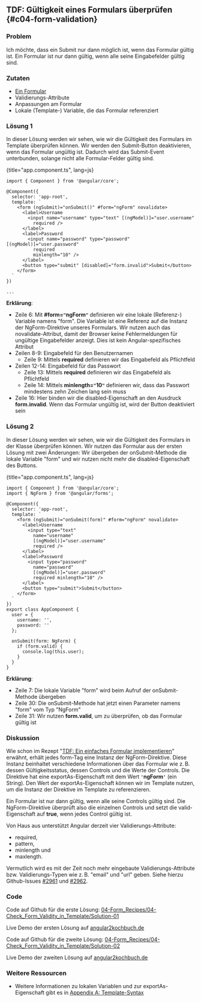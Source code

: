## TDF: Gültigkeit eines Formulars überprüfen {#c04-form-validation}

### Problem

Ich möchte, dass ein Submit nur dann möglich ist, wenn das Formular gültig ist. Ein Formular ist nur dann gültig, wenn alle seine Eingabefelder gültig sind.

### Zutaten
* [Ein Formular](#c04-simple-form)
* Validierungs-Attribute
* Anpassungen am Formular
* Lokale (Template-) Variable, die das Formular referenziert

### Lösung 1

In dieser Lösung werden wir sehen, wie wir die Gültigkeit des Formulars im Template überprüfen können.
Wir werden den Submit-Button deaktivieren, wenn das Formular ungültig ist.
Dadurch wird das Submit-Event unterbunden, solange nicht alle Formular-Felder gültig sind.

{title="app.component.ts", lang=js}
```
import { Component } from '@angular/core';

@Component({
  selector: 'app-root',
  template: `
    <form (ngSubmit)="onSubmit()" #form="ngForm" novalidate>
      <label>Username
        <input name="username" type="text" [(ngModel)]="user.username"
          required />
      </label>
      <label>Password
        <input name="password" type="password" [(ngModel)]="user.password"
          required
          minlength="10" />
      </label>
      <button type="submit" [disabled]="form.invalid">Submit</button>
    </form>
  `
})

...
```

__Erklärung__:

* Zeile 6: Mit __#form=`"`ngForm`"`__ definieren wir eine lokale (Referenz-) Variable namens "form". Die Variable ist eine Referenz auf die Instanz der NgForm-Direktive unseres Formulars. Wir nutzen auch das novalidate-Attribut, damit der Browser keine Fehlermeldungen für ungültige Eingabefelder anzeigt. Dies ist kein Angular-spezifisches Attribut
* Zeilen 8-9: Eingabefeld für den Benutzernamen
  * Zeile 9: Mittels __required__ definieren wir das Eingabefeld als Pflichtfeld
* Zeilen 12-14: Eingabefeld für das Passwort
  * Zeile 13: Mittels __required__ definieren wir das Eingabefeld als Pflichtfeld
  * Zeile 14: Mittels __minlength=`"`10`"`__ definieren wir, dass das Passwort mindestens zehn Zeichen lang sein muss
* Zeile 16: Hier binden wir die disabled-Eigenschaft an den Ausdruck __form.invalid__. Wenn das Formular ungültig ist, wird der Button deaktiviert sein

### Lösung 2

In dieser Lösung werden wir sehen, wie wir die Gültigkeit des Formulars in der Klasse überprüfen können.
Wir nutzen das Formular aus der ersten Lösung mit zwei Änderungen:
Wir übergeben der onSubmit-Methode die lokale Variable "form" und wir nutzen nicht mehr die disabled-Eigenschaft des Buttons.

{title="app.component.ts", lang=js}
```
import { Component } from '@angular/core';
import { NgForm } from '@angular/forms';

@Component({
  selector: 'app-root',
  template: `
    <form (ngSubmit)="onSubmit(form)" #form="ngForm" novalidate>
      <label>Username
        <input type="text"
          name="username"
          [(ngModel)]="user.username"
          required />
      </label>
      <label>Password
        <input type="password"
          name="password"
          [(ngModel)]="user.password"
          required minlength="10" />
      </label>
      <button type="submit">Submit</button>
    </form>
  `
})
export class AppComponent {
  user = {
    username: '',
    password: ''
  };

  onSubmit(form: NgForm) {
    if (form.valid) {
      console.log(this.user);
    }
  }
}
```

__Erklärung__:

* Zeile 7: Die lokale Variable "form" wird beim Aufruf der onSubmit-Methode übergeben
* Zeile 30: Die onSubmit-Methode hat jetzt einen Parameter namens "form" vom Typ "NgForm"
* Zeile 31: Wir nutzen __form.valid__, um zu überprüfen, ob das Formular gültig ist

### Diskussion

Wie schon im Rezept "[TDF: Ein einfaches Formular implementieren](#c04-simple-form)" erwähnt, erhält jedes form-Tag eine Instanz der NgForm-Direktive.
Diese Instanz beinhaltet verschiedene Informationen über das Formular wie z. B. dessen Gültigkeitsstatus, dessen Controls und die Werte der Controls.
Die Direktive hat eine exportAs-Eigenschaft mit dem Wert __`'`ngForm`'`__ (ein String).
Den Wert der exportAs-Eigenschaft können wir im Template nutzen, um die Instanz der Direktive im Template zu referenzieren.

Ein Formular ist nur dann gültig, wenn alle seine Controls gültig sind.
Die NgForm-Direktive überprüft also die einzelnen Controls und setzt die valid-Eigenschaft auf __true__, wenn jedes Control gültig ist.

Von Haus aus unterstützt Angular derzeit vier Validierungs-Attribute:

* required,
* pattern,
* minlength und
* maxlength.

Vermutlich wird es mit der Zeit noch mehr eingebaute Validierungs-Attribute bzw. Validierungs-Typen wie z. B. "email" und "url" geben.
Siehe hierzu Github-Issues [#2961](https://github.com/angular/angular/issues/2961) und [#2962](https://github.com/angular/angular/issues/2962).

### Code

Code auf Github für die erste Lösung: [04-Form\_Recipes/04-Check\_Form\_Validity\_in\_Template/Solution-01](https://github.com/jsperts/angular2_kochbuch_code/tree/master/04-Form_Recipes/04-Check_Form_Validity_in_Template/Solution-01)

Live Demo der ersten Lösung auf [angular2kochbuch.de](http://angular2kochbuch.de/examples/code/04-Form_Recipes/02-Check_Form_Validity/Solution-01/index.html)

Code auf Github für die zweite Lösung: [04-Form\_Recipes/04-Check\_Form\_Validity\_in\_Template/Solution-02](https://github.com/jsperts/angular2_kochbuch_code/tree/master/04-Form_Recipes/04-Check_Form_Validity_in_Template/Solution-02)

Live Demo der zweiten Lösung auf [angular2kochbuch.de](http://angular2kochbuch.de/examples/code/04-Form_Recipes/02-Check_Form_Validity/Solution-02/index.html)

### Weitere Ressourcen

* Weitere Informationen zu lokalen Variablen und zur exportAs-Eigenschaft gibt es in [Appendix A: Template-Syntax](#appendix-a)

